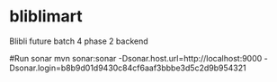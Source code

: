 # bliblimart
Blibli future batch 4 phase 2 backend

#Run sonar
mvn sonar:sonar -Dsonar.host.url=http://localhost:9000 -Dsonar.login=b8b9d01d9430c84cf6aaf3bbbe3d5c2d9b954321